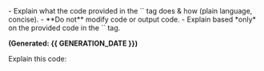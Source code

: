 <instructions>
- Explain what the code provided in the `<task>` tag does & how (plain language, concise).
- **Do not** modify code or output code.
- Explain based *only* on the provided code in the `<task>` tag.
</instructions>

**(Generated: {{ GENERATION_DATE }})**

<task>
Explain this code:
</task>
